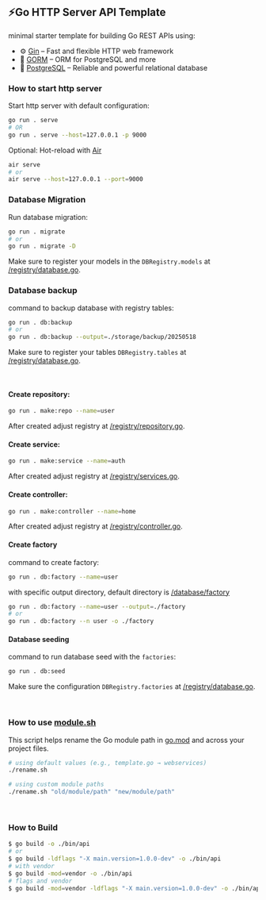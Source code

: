 ## ⚡Go HTTP Server API Template
minimal starter template for building Go REST APIs using:

- ⚙️ [Gin](https://gin-gonic.com/) – Fast and flexible HTTP web framework
- 🧬 [GORM](https://gorm.io/) – ORM for PostgreSQL and more
- 🐘 [PostgreSQL](https://www.postgresql.org/) – Reliable and powerful relational database

### How to start http server
Start http server with default configuration:
```bash
go run . serve
# OR
go run . serve --host=127.0.0.1 -p 9000
```

Optional: Hot-reload with [Air](https://github.com/air-verse/air)
```bash
air serve
# or
air serve --host=127.0.0.1 --port=9000
```

### Database Migration
Run database migration: 
```bash
go run . migrate
# or
go run . migrate -D
```
Make sure to register your models in the `DBRegistry.models` at [/registry/database.go](registry/database.go).

### Database backup
command to backup database with registry tables:
```bash
go run . db:backup
# or
go run . db:backup --output=./storage/backup/20250518
```
Make sure to register your tables `DBRegistry.tables` at [/registry/database.go](registry/database.go).

<br />

#### Create repository:
```bash
go run . make:repo --name=user
```
After created adjust registry at [/registry/repository.go](registry/repository.go).

#### Create service:
```bash
go run . make:service --name=auth
```
After created adjust registry at [/registry/services.go](registry/services.go).

#### Create controller:
```bash
go run . make:controller --name=home
```
After created adjust registry at [/registry/controller.go](registry/controller.go).

#### Create factory
command to create factory:
```bash
go run . db:factory --name=user
```

with specific output directory, default directory is [/database/factory](database/factory/)
```bash
go run . db:factory --name=user --output=./factory
# or
go run . db:factory --n user -o ./factory
```

#### Database seeding
command to run database seed with the `factories`:
```bash
go run . db:seed
```
Make sure the configuration `DBRegistry.factories` at [/registry/database.go](registry/database.go).

<br />

### How to use [module.sh](moduel.sh)
This script helps rename the Go module path in [go.mod](go.mod) and across your project files.
```bash
# using default values (e.g., template.go → webservices)
./rename.sh

# using custom module paths
./rename.sh "old/module/path" "new/module/path"
```

<br />

### How to Build
```bash
$ go build -o ./bin/api
# or
$ go build -ldflags "-X main.version=1.0.0-dev" -o ./bin/api
# with vendor
$ go build -mod=vendor -o ./bin/api
# flags and vendor
$ go build -mod=vendor -ldflags "-X main.version=1.0.0-dev" -o ./bin/api
```